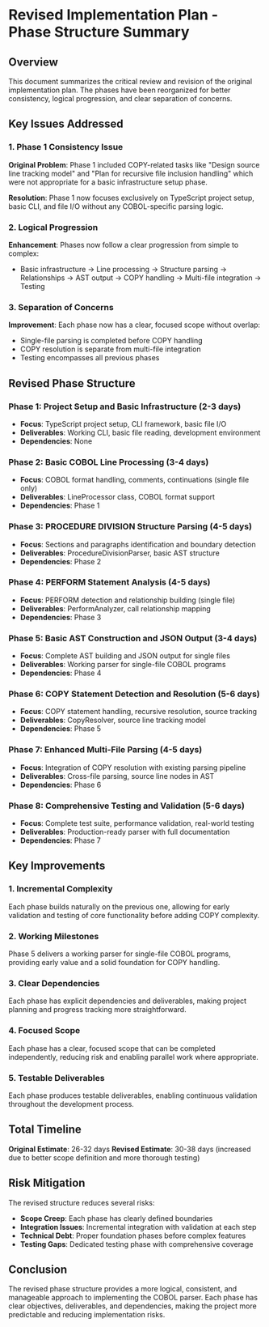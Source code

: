# Revised Implementation Plan - Phase Structure Summary

## Overview
This document summarizes the critical review and revision of the original implementation plan. The phases have been reorganized for better consistency, logical progression, and clear separation of concerns.

## Key Issues Addressed

### 1. Phase 1 Consistency Issue
**Original Problem**: Phase 1 included COPY-related tasks like "Design source line tracking model" and "Plan for recursive file inclusion handling" which were not appropriate for a basic infrastructure setup phase.

**Resolution**: Phase 1 now focuses exclusively on TypeScript project setup, basic CLI, and file I/O without any COBOL-specific parsing logic.

### 2. Logical Progression
**Enhancement**: Phases now follow a clear progression from simple to complex:
- Basic infrastructure → Line processing → Structure parsing → Relationships → AST output → COPY handling → Multi-file integration → Testing

### 3. Separation of Concerns
**Improvement**: Each phase now has a clear, focused scope without overlap:
- Single-file parsing is completed before COPY handling
- COPY resolution is separate from multi-file integration
- Testing encompasses all previous phases

## Revised Phase Structure

### Phase 1: Project Setup and Basic Infrastructure (2-3 days)
- **Focus**: TypeScript project setup, CLI framework, basic file I/O
- **Deliverables**: Working CLI, basic file reading, development environment
- **Dependencies**: None

### Phase 2: Basic COBOL Line Processing (3-4 days)
- **Focus**: COBOL format handling, comments, continuations (single file only)
- **Deliverables**: LineProcessor class, COBOL format support
- **Dependencies**: Phase 1

### Phase 3: PROCEDURE DIVISION Structure Parsing (4-5 days)
- **Focus**: Sections and paragraphs identification and boundary detection
- **Deliverables**: ProcedureDivisionParser, basic AST structure
- **Dependencies**: Phase 2

### Phase 4: PERFORM Statement Analysis (4-5 days)
- **Focus**: PERFORM detection and relationship building (single file)
- **Deliverables**: PerformAnalyzer, call relationship mapping
- **Dependencies**: Phase 3

### Phase 5: Basic AST Construction and JSON Output (3-4 days)
- **Focus**: Complete AST building and JSON output for single files
- **Deliverables**: Working parser for single-file COBOL programs
- **Dependencies**: Phase 4

### Phase 6: COPY Statement Detection and Resolution (5-6 days)
- **Focus**: COPY statement handling, recursive resolution, source tracking
- **Deliverables**: CopyResolver, source line tracking model
- **Dependencies**: Phase 5

### Phase 7: Enhanced Multi-File Parsing (4-5 days)
- **Focus**: Integration of COPY resolution with existing parsing pipeline
- **Deliverables**: Cross-file parsing, source line nodes in AST
- **Dependencies**: Phase 6

### Phase 8: Comprehensive Testing and Validation (5-6 days)
- **Focus**: Complete test suite, performance validation, real-world testing
- **Deliverables**: Production-ready parser with full documentation
- **Dependencies**: Phase 7

## Key Improvements

### 1. Incremental Complexity
Each phase builds naturally on the previous one, allowing for early validation and testing of core functionality before adding COPY complexity.

### 2. Working Milestones
Phase 5 delivers a working parser for single-file COBOL programs, providing early value and a solid foundation for COPY handling.

### 3. Clear Dependencies
Each phase has explicit dependencies and deliverables, making project planning and progress tracking more straightforward.

### 4. Focused Scope
Each phase has a clear, focused scope that can be completed independently, reducing risk and enabling parallel work where appropriate.

### 5. Testable Deliverables
Each phase produces testable deliverables, enabling continuous validation throughout the development process.

## Total Timeline
**Original Estimate**: 26-32 days
**Revised Estimate**: 30-38 days (increased due to better scope definition and more thorough testing)

## Risk Mitigation
The revised structure reduces several risks:
- **Scope Creep**: Each phase has clearly defined boundaries
- **Integration Issues**: Incremental integration with validation at each step
- **Technical Debt**: Proper foundation phases before complex features
- **Testing Gaps**: Dedicated testing phase with comprehensive coverage

## Conclusion
The revised phase structure provides a more logical, consistent, and manageable approach to implementing the COBOL parser. Each phase has clear objectives, deliverables, and dependencies, making the project more predictable and reducing implementation risks.
